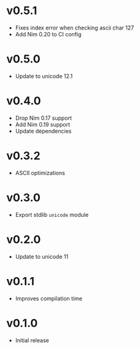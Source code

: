 v0.5.1
==================

* Fixes index error when checking ascii char 127
* Add Nim 0.20 to CI config

v0.5.0
==================

* Update to unicode 12.1

v0.4.0
==================

* Drop Nim 0.17 support
* Add Nim 0.19 support
* Update dependencies

v0.3.2
==================

* ASCII optimizations

v0.3.0
==================

* Export stdlib `unicode` module

v0.2.0
==================

* Update to unicode 11

v0.1.1
==================

* Improves compilation time

v0.1.0
==================

* Initial release
